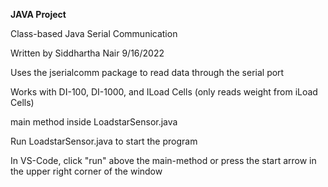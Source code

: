 **JAVA Project**

Class-based Java Serial Communication

Written by Siddhartha Nair
9/16/2022

Uses the jserialcomm package to read data through the serial port

Works with DI-100, DI-1000, and ILoad Cells
(only reads weight from iLoad Cells)


main method inside LoadstarSensor.java

Run LoadstarSensor.java to start the program

In VS-Code, click "run" above the main-method or press the start arrow in the upper right corner of the window
